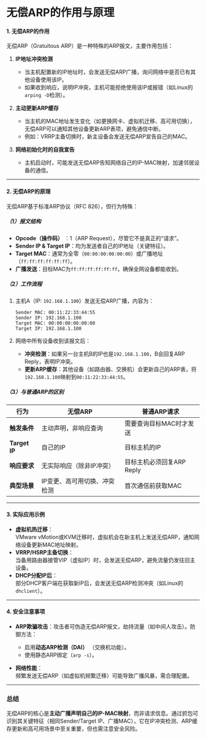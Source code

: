 # 无偿ARP的作用与原理

#### **1. 无偿ARP的作用**

无偿ARP（Gratuitous ARP）是一种特殊的ARP报文，主要作用包括：

1. **IP地址冲突检测**

    - 当主机配置新的IP地址时，会发送无偿ARP广播，询问网络中是否已有其他设备使用该IP。
    - 如果收到响应，说明IP冲突，主机可能拒绝使用该IP或报错（如Linux的`arping -D`​检测）。
2. **主动更新ARP缓存**

    - 当主机的MAC地址发生变化（如更换网卡、虚拟机迁移、高可用切换），无偿ARP可以通知其他设备更新ARP表项，避免通信中断。
    - 例如：VRRP主备切换时，新主设备会发送无偿ARP宣告自己的MAC。
3. **网络初始化时的自我宣告**

    - 主机启动时，可能发送无偿ARP告知网络自己的IP-MAC映射，加速邻居设备的通信。

---

#### **2. 无偿ARP的原理**

无偿ARP基于标准ARP协议（RFC 826），但行为特殊：

#####  **（1）报文结构**

- **Opcode（操作码）** ：1（ARP Request），尽管它不是真正的“请求”。
- **Sender IP &amp; Target IP**：均为发送者自己的IP地址（关键特征）。
- **Target MAC**：通常为全零（`00:00:00:00:00:00`​）或广播地址（`ff:ff:ff:ff:ff:ff`​）。
- **广播发送**：目标MAC为`ff:ff:ff:ff:ff:ff`​，确保全网设备都能收到。

#####  **（2）工作流程**

1. 主机A（IP: `192.168.1.100`​）发送无偿ARP广播，内容为：

    ```
    Sender MAC: 00:11:22:33:44:55  
    Sender IP: 192.168.1.100  
    Target MAC: 00:00:00:00:00:00  
    Target IP: 192.168.1.100
    ```
2. 网络中所有设备收到该报文后：

    - **冲突检测**：如果另一台主机B的IP也是`192.168.1.100`​，B会回复ARP Reply，表明IP冲突。
    - **更新ARP缓存**：其他设备（如路由器、交换机）会更新自己的ARP表，将`192.168.1.100`​映射到`00:11:22:33:44:55`​。

#####  **（3）与普通ARP的区别**

|**行为**|**无偿ARP**|**普通ARP请求**|
| --| ------------------------------| ---------------------------|
|**触发条件**|主动声明，非响应查询|需要查询目标MAC时才发送|
|**Target IP**|自己的IP|目标主机的IP|
|**响应要求**|无实际响应（除非IP冲突）|目标主机必须回复ARP Reply|
|**典型场景**|IP变更、高可用切换、冲突检测|首次通信前获取MAC|

---

#### **3. 实际应用示例**

- **虚拟机热迁移**：  
  VMware vMotion或KVM迁移时，虚拟机会在新主机上发送无偿ARP，通知网络设备更新MAC地址映射。
- **VRRP/HSRP主备切换**：  
  当备用路由器接管VIP（虚拟IP）时，会发送无偿ARP，避免流量仍发往旧主设备。
- **DHCP分配IP后**：  
  部分DHCP客户端在获取新IP后，会发送无偿ARP检测冲突（如Linux的`dhclient`​）。

---

#### **4. 安全注意事项**

- **ARP欺骗攻击**：攻击者可伪造无偿ARP报文，劫持流量（如中间人攻击）。防御方法：

  - 启用**动态ARP检测（DAI）** （交换机功能）。
  - 使用静态ARP绑定（`arp -s`​）。
- **网络性能**：  
  频繁发送无偿ARP（如虚拟机频繁迁移）可能导致广播风暴，需合理配置。

---

### **总结**

无偿ARP的核心是**主动广播声明自己的IP-MAC映射**，而非请求信息。通过抓包可识别其关键特征（相同Sender/Target IP、广播MAC），它在IP冲突检测、ARP缓存更新和高可用场景中至关重要，但也需注意安全风险。
